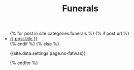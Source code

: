 ﻿---
title: Funerals
layout: page
active: funerals
permalink: /funerals/
---

<article class="post">
<ul class="posts">
  {% for post in site.categories.funerals %}
    {% if post.url %}
    <li>
      <a href="{{ post.url }}">{{ post.title }}</a>
    </li>
    {% endif %}
    {% else %}
    <p>{{site.data.settings.page.no-fatwas}}</p>
  {% endfor %}
</ul>
</article>